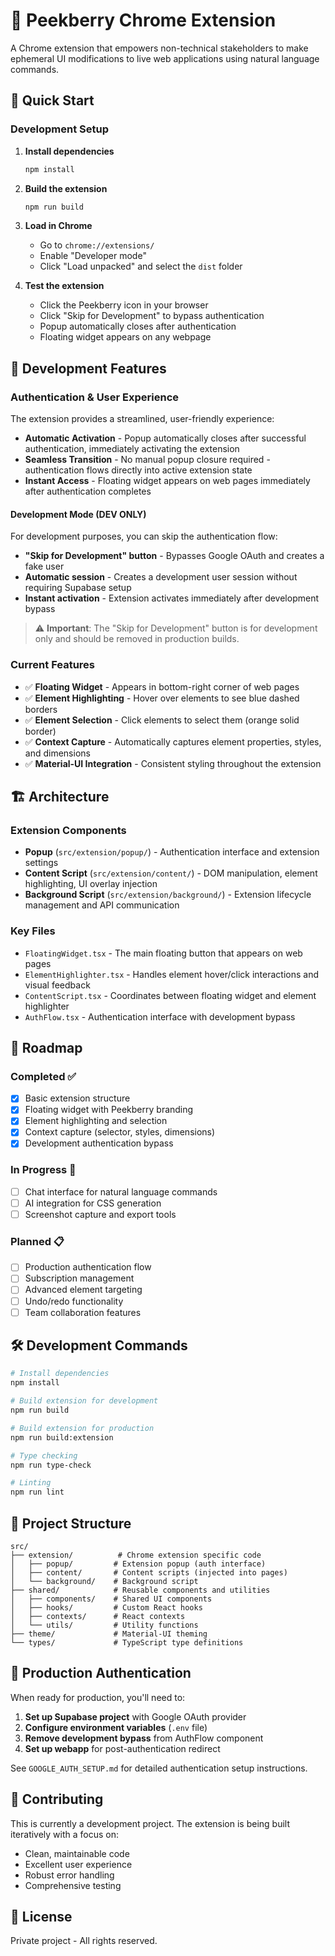 # 🍓 Peekberry Chrome Extension

A Chrome extension that empowers non-technical stakeholders to make ephemeral UI modifications to live web applications using natural language commands.

## 🚀 Quick Start

### Development Setup

1. **Install dependencies**

   ```bash
   npm install
   ```

2. **Build the extension**

   ```bash
   npm run build
   ```

3. **Load in Chrome**

   - Go to `chrome://extensions/`
   - Enable "Developer mode"
   - Click "Load unpacked" and select the `dist` folder

4. **Test the extension**
   - Click the Peekberry icon in your browser
   - Click "Skip for Development" to bypass authentication
   - Popup automatically closes after authentication
   - Floating widget appears on any webpage

## 🔧 Development Features

### Authentication & User Experience

The extension provides a streamlined, user-friendly experience:

- **Automatic Activation** - Popup automatically closes after successful authentication, immediately activating the extension
- **Seamless Transition** - No manual popup closure required - authentication flows directly into active extension state
- **Instant Access** - Floating widget appears on web pages immediately after authentication completes

#### Development Mode (DEV ONLY)

For development purposes, you can skip the authentication flow:

- **"Skip for Development" button** - Bypasses Google OAuth and creates a fake user
- **Automatic session** - Creates a development user session without requiring Supabase setup
- **Instant activation** - Extension activates immediately after development bypass

> ⚠️ **Important**: The "Skip for Development" button is for development only and should be removed in production builds.

### Current Features

- ✅ **Floating Widget** - Appears in bottom-right corner of web pages
- ✅ **Element Highlighting** - Hover over elements to see blue dashed borders
- ✅ **Element Selection** - Click elements to select them (orange solid border)
- ✅ **Context Capture** - Automatically captures element properties, styles, and dimensions
- ✅ **Material-UI Integration** - Consistent styling throughout the extension

## 🏗️ Architecture

### Extension Components

- **Popup** (`src/extension/popup/`) - Authentication interface and extension settings
- **Content Script** (`src/extension/content/`) - DOM manipulation, element highlighting, UI overlay injection
- **Background Script** (`src/extension/background/`) - Extension lifecycle management and API communication

### Key Files

- `FloatingWidget.tsx` - The main floating button that appears on web pages
- `ElementHighlighter.tsx` - Handles element hover/click interactions and visual feedback
- `ContentScript.tsx` - Coordinates between floating widget and element highlighter
- `AuthFlow.tsx` - Authentication interface with development bypass

## 🎯 Roadmap

### Completed ✅

- [x] Basic extension structure
- [x] Floating widget with Peekberry branding
- [x] Element highlighting and selection
- [x] Context capture (selector, styles, dimensions)
- [x] Development authentication bypass

### In Progress 🚧

- [ ] Chat interface for natural language commands
- [ ] AI integration for CSS generation
- [ ] Screenshot capture and export tools

### Planned 📋

- [ ] Production authentication flow
- [ ] Subscription management
- [ ] Advanced element targeting
- [ ] Undo/redo functionality
- [ ] Team collaboration features

## 🛠️ Development Commands

```bash
# Install dependencies
npm install

# Build extension for development
npm run build

# Build extension for production
npm run build:extension

# Type checking
npm run type-check

# Linting
npm run lint
```

## 📁 Project Structure

```
src/
├── extension/          # Chrome extension specific code
│   ├── popup/         # Extension popup (auth interface)
│   ├── content/       # Content scripts (injected into pages)
│   └── background/    # Background script
├── shared/            # Reusable components and utilities
│   ├── components/    # Shared UI components
│   ├── hooks/         # Custom React hooks
│   ├── contexts/      # React contexts
│   └── utils/         # Utility functions
├── theme/             # Material-UI theming
└── types/             # TypeScript type definitions
```

## 🔐 Production Authentication

When ready for production, you'll need to:

1. **Set up Supabase project** with Google OAuth provider
2. **Configure environment variables** (`.env` file)
3. **Remove development bypass** from AuthFlow component
4. **Set up webapp** for post-authentication redirect

See `GOOGLE_AUTH_SETUP.md` for detailed authentication setup instructions.

## 🤝 Contributing

This is currently a development project. The extension is being built iteratively with a focus on:

- Clean, maintainable code
- Excellent user experience
- Robust error handling
- Comprehensive testing

## 📄 License

Private project - All rights reserved.
